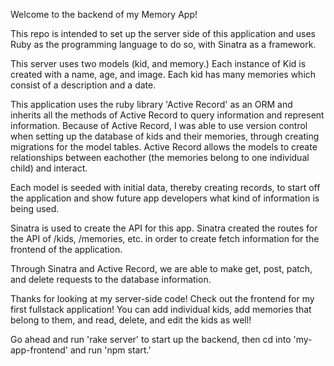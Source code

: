 Welcome to the backend of my Memory App!

This repo is intended to set up the server side of this application and uses Ruby as the programming language to do so, with Sinatra as a framework. 

This server uses two models (kid, and memory.) Each instance of Kid is created with a name, age, and image. Each kid has many memories which consist of a description and a date. 

This application uses the ruby library 'Active Record' as an ORM and inherits all the methods of Active Record to query information and represent information. Because of Active Record, I was able to use version control when setting up the database of kids and their memories, through creating migrations for the model tables. Active Record allows the models to create relationships between eachother (the memories belong to one individual child) and interact. 

Each model is seeded with initial data, thereby creating records, to start off the application and show future app developers what kind of information is being used. 

Sinatra is used to create the API for this app. Sinatra created the routes for the API of /kids, /memories, etc. in order to create fetch information for the frontend of the application. 

Through Sinatra and Active Record, we are able to make get, post, patch, and delete requests to the database information. 

Thanks for looking at my server-side code! Check out the frontend for my first fullstack application! You can add individual kids, add memories that belong to them, and read, delete, and edit the kids as well! 

Go ahead and run 'rake server' to start up the backend, then cd into 'my-app-frontend' and run 'npm start.' 
